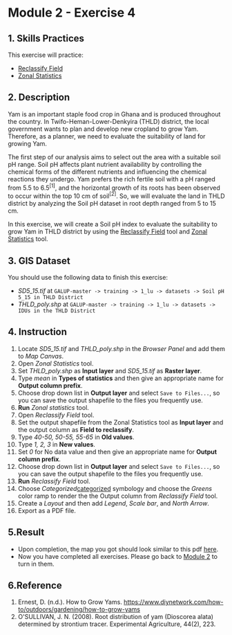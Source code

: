 # Module 2 - Exercise 4

## 1. Skills Practices

This exercise will practice:

- [Reclassify Field](https://github.com/SERVIR-WA/GALUP/blob/master/training/1_lu/modules/module2.md#23-reclassify-field)
- [Zonal Statistics](https://github.com/SERVIR-WA/GALUP/blob/master/training/1_lu/modules/module2.md#25-zonal-statistics)

## 2. Description

Yam is an important staple food crop in Ghana and is produced throughout the
country.
In Twifo-Heman-Lower-Denkyira (THLD) district, the local government wants to
plan and develop new cropland to grow Yam.
Therefore, as a planner, we need to evaluate the suitability of land for
growing Yam.

The first step of our analysis aims to select out the area with a suitable
soil pH range.
Soil pH affects plant nutrient availability by controlling the chemical forms
of the different nutrients and influencing the chemical reactions they undergo.
Yam prefers the rich fertile soil with a pH ranged from 5.5 to 6.5<sup>[1]</sup>,
and the horizontal growth of its roots has been observed to occur within the
top 10 cm of soil<sup>[2]</sup>.
So, we will evaluate the land in THLD district by analyzing the Soil pH dataset in root depth ranged from 5 to 15 cm.

In this exercise, we will create a Soil pH index to evaluate the suitability
to grow Yam in THLD district by using the [Reclassify Field](https://github.com/SERVIR-WA/GALUP/blob/master/training/1_lu/modules/module2.md#23-reclassify-field) tool and [Zonal Statistics](https://github.com/SERVIR-WA/GALUP/blob/master/training/1_lu/modules/module2.md#25-zonal-statistics) tool.

## 3. GIS Dataset

You should use the following data to finish this exercise:
- _SD5\_15.tif_ at
`GALUP-master -> training -> 1_lu -> datasets -> Soil pH 5_15 in THLD District`
- _THLD\_poly.shp_ at
`GALUP-master -> training -> 1_lu -> datasets -> IDUs in the THLD District`

## 4. Instruction

1. Locate _SD5\_15.tif_ and _THLD\_poly.shp_ in the _Browser Panel_ and add them to _Map Canvas_.
2. Open _Zonal Statistics_ tool.
3. Set _THLD\_poly.shp_ as **Input layer** and _SD5\_15.tif_ as **Raster layer**.
4. Type _mean_ in **Types of statistics** and then give an appropriate
name for **Output column prefix**.
5. Choose drop down list in **Output layer** and select `Save to Files...`, so you can save the output shapefile to the files you frequently use.
6. **Run** _Zonal statistics_ tool.
7. Open _Reclassify Field_ tool.
8. Set the output shapefile from the Zonal Statistics tool as **Input layer** and the output column as **Field to reclassify**.
9. Type _40-50, 50-55, 55-65_ in **Old values**.
10. Type _1, 2, 3_ in **New values**.
11. Set _0_ for No data value and then give an appropriate name for
   **Output column prefix**.
12. Choose drop down list in **Output layer** and select `Save to Files...`, so you can save the output shapefile to the files you frequently use.
13. **Run** _Reclassify Field_ tool.
14. Choose _Categorized_[categorized](../../../images/M2E1/rendererCategorizedSymbol.svg) symbology and choose the _Greens_ color ramp to
render the the Output column from _Reclassify Field_ tool.
15. Create a _Layout_ and then add _Legend_, _Scale bar_, and _North Arrow_.
16. Export as a PDF file.

## 5.Result

- Upon completion, the map you got should look similar to this pdf
  [here](https://github.com/SERVIR-WA/GALUP/blob/master/training/1_lu/pdf_maps/SoilIndex.pdf).
- Now you have completed all exercises. Please go back to
  [Module 2](https://github.com/SERVIR-WA/GALUP/blob/master/training/1_lu/modules/module2.md#4-exercises) to turn in them.

## 6.Reference

1. Ernest, D. (n.d.). How to Grow Yams. https://www.diynetwork.com/how-to/outdoors/gardening/how-to-grow-yams
2. O'SULLIVAN, J. N. (2008). Root distribution of yam (Dioscorea alata) determined by strontium tracer. Experimental Agriculture, 44(2), 223.
